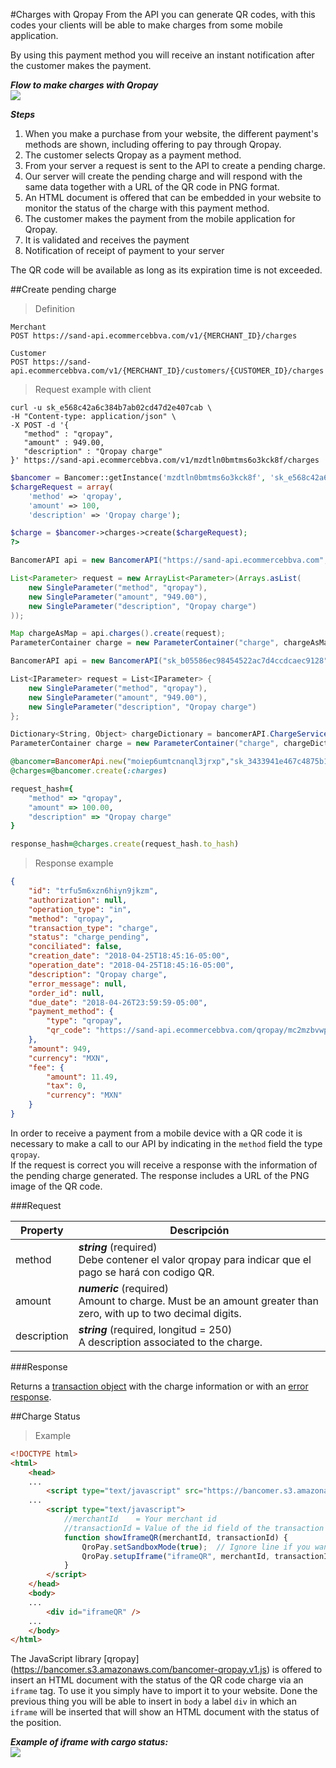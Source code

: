 #Charges with Qropay
From the API you can generate QR codes, with this codes your clients will be able to make charges from some mobile application.

<aside class="notice">
By using this payment method you will receive an instant notification after the customer makes the payment.
</aside>

***Flow to make charges with Qropay***</br> 
<img src="https://www.openpay.mx/img/cargo_por_qropay.png">

***Steps***</br> 
1. When you make a purchase from your website, the different payment's methods are shown, including offering to pay through Qropay.<br/>
2. The customer selects Qropay as a payment method.<br/>
3. From your server a request is sent to the API to create a pending charge.<br/>
4. Our server will create the pending charge and will respond with the same data together with a URL of the QR code in PNG format. <br/>
5. An HTML document is offered that can be embedded in your website to monitor the status of the charge with this payment method. <br/>
6. The customer makes the payment from the mobile application for Qropay. <br/>
7. It is validated and receives the payment <br/>
8. Notification of receipt of payment to your server <br/>

<aside class="notice">
The QR code will be available as long as its expiration time is not exceeded.
</aside>

##Create pending charge

> Definition

```plaintext--endpoints
Merchant
POST https://sand-api.ecommercebbva.com/v1/{MERCHANT_ID}/charges

Customer
POST https://sand-api.ecommercebbva.com/v1/{MERCHANT_ID}/customers/{CUSTOMER_ID}/charges
```

> Request example with client

```shell
curl -u sk_e568c42a6c384b7ab02cd47d2e407cab \
-H "Content-type: application/json" \
-X POST -d '{
   "method" : "qropay",
   "amount" : 949.00,
   "description" : "Qropay charge"
}' https://sand-api.ecommercebbva.com/v1/mzdtln0bmtms6o3kck8f/charges
```

```php
$bancomer = Bancomer::getInstance('mzdtln0bmtms6o3kck8f', 'sk_e568c42a6c384b7ab02cd47d2e407cab');
$chargeRequest = array(
    'method' => 'qropay',
    'amount' => 100,
    'description' => 'Qropay charge');

$charge = $bancomer->charges->create($chargeRequest);
?>
```

```java
BancomerAPI api = new BancomerAPI("https://sand-api.ecommercebbva.com", "sk_b05586ec98454522ac7d4ccdcaec9128", "maonhzpqm8xp2ydssovf");

List<Parameter> request = new ArrayList<Parameter>(Arrays.asList(
    new SingleParameter("method", "qropay"),
    new SingleParameter("amount", "949.00"),
    new SingleParameter("description", "Qropay charge")
));

Map chargeAsMap = api.charges().create(request);
ParameterContainer charge = new ParameterContainer("charge", chargeAsMap);
```

```csharp
BancomerAPI api = new BancomerAPI("sk_b05586ec98454522ac7d4ccdcaec9128", "maonhzpqm8xp2ydssovf");

List<IParameter> request = List<IParameter> {
    new SingleParameter("method", "qropay"),
    new SingleParameter("amount", "949.00"),
    new SingleParameter("description", "Qropay charge")
};

Dictionary<String, Object> chargeDictionary = bancomerAPI.ChargeService.Create(request);
ParameterContainer charge = new ParameterContainer("charge", chargeDictionary);
```

```ruby
@bancomer=BancomerApi.new("moiep6umtcnanql3jrxp","sk_3433941e467c4875b178ce26348b0fac")
@charges=@bancomer.create(:charges)

request_hash={
    "method" => "qropay",
    "amount" => 100.00,
    "description" => "Qropay charge"
}

response_hash=@charges.create(request_hash.to_hash)
```
> Response example

```json
{
    "id": "trfu5m6xzn6hiyn9jkzm",
    "authorization": null,
    "operation_type": "in",
    "method": "qropay",
    "transaction_type": "charge",
    "status": "charge_pending",
    "conciliated": false,
    "creation_date": "2018-04-25T18:45:16-05:00",
    "operation_date": "2018-04-25T18:45:16-05:00",
    "description": "Qropay charge",
    "error_message": null,
    "order_id": null,
    "due_date": "2018-04-26T23:59:59-05:00",
    "payment_method": {
        "type": "qropay",
        "qr_code": "https://sand-api.ecommercebbva.com/qropay/mc2mzbvwpmnps8q0on6q/trfu5m6xzn6hiyn9jkzm/qrcode"
    },
    "amount": 949,
    "currency": "MXN",
    "fee": {
        "amount": 11.49,
        "tax": 0,
        "currency": "MXN"
    }
}
```

In order to receive a payment from a mobile device with a QR code it is necessary to make a call to our API by indicating in the `method` field the type` qropay`.
<br/>
If the request is correct you will receive a response with the information of the pending charge generated. The response includes a URL of the PNG image of the QR code.


###Request

Property | Descripción
--------- | -----
method | ***string*** (required) <br/>Debe contener el valor qropay para indicar que el pago se hará con codigo QR.
amount | ***numeric*** (required) <br/>Amount to charge. Must be an amount greater than zero, with up to two decimal digits.
description | ***string*** (required, longitud = 250) <br/>A description associated to the charge.

###Response

Returns a [transaction object](#transaction-object) with the charge information or with an [error response](#error-object).

##Charge Status

> Example

```html
<!DOCTYPE html>
<html>
    <head>
    ...
        <script type="text/javascript" src="https://bancomer.s3.amazonaws.com/bancomer-qropay.v1.js"></script>
    ...
        <script type="text/javascript">
            //merchantId    = Your merchant id
            //transactionId = Value of the id field of the transaction object returned when the pending charge was created
            function showIframeQR(merchantId, transactionId) {
                QroPay.setSandboxMode(true);  // Ignore line if you want to launch the request to the productive environment
                QroPay.setupIframe("iframeQR", merchantId, transactionId);
            }
        </script>
    </head>
    <body>
    ...
        <div id="iframeQR" />
    ...
    </body>
</html>
```

The JavaScript library [qropay] (https://bancomer.s3.amazonaws.com/bancomer-qropay.v1.js) is offered to insert an HTML document with the status of the QR code charge via an `iframe` tag. To use it you simply have to import it to your website. Done the previous thing you will be able to insert in `body` a label `div` in which an `iframe` will be inserted that will show an HTML document with the status of the position.

***Example of iframe with cargo status:***</br> 
<img src="https://www.openpay.mx/img/qropay/charge_completed.gif">